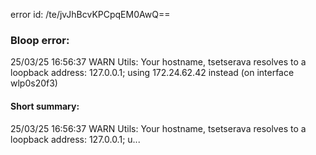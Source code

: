 error id: /te/jvJhBcvKPCpqEM0AwQ==
### Bloop error:

25/03/25 16:56:37 WARN Utils: Your hostname, tsetserava resolves to a loopback address: 127.0.0.1; using 172.24.62.42 instead (on interface wlp0s20f3)
#### Short summary: 

25/03/25 16:56:37 WARN Utils: Your hostname, tsetserava resolves to a loopback address: 127.0.0.1; u...